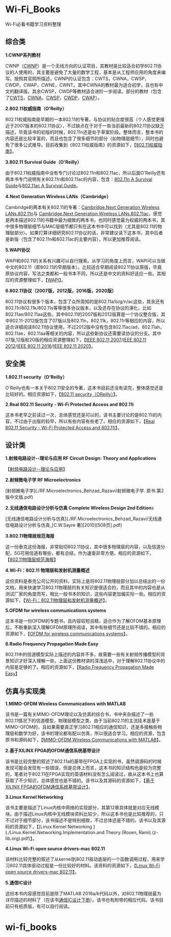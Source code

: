 # Wi-Fi_Books

Wi-Fi必看书籍学习资料整理



## **综合类**

**1.CWNP系列教材**

CWNP（[CWNP](https://link.zhihu.com/?target=https%3A//www.cwnp.com/)）是一个无线方向的认证项目，其教材是比较适合初学802.11协议的人使用的，其主要是避免了大量的数学工程，基本是从工程师应用的角度来编写。按照其官网所描述，CWNP的认证包含：CWTS，CWNA，CWSP，CWDP，CWAP，CWNE，CWNT。其中CWNA的教材最为适合初学，且也有中文的翻译版。其余CWSP，CWDP等教材适合进阶一步阅读。部分的教材（包含了[CWTS](./CWNE/CWNE-CWTS_Books.pdf)，[CWNA](./CWNE/CWNE-CWNA_Books_v4.pdf)，[CWSP](./CWNE/CWNE-CWSP_Books.pdf)，[CWDP](./CWNE/CWNE-CWDP_Books.pdf)，[CWAP](./CWNE/CWNE-CWAP_Books.pdf)）。

**2.802.11权威指南（O'Reilly）**

802.11权威指南是早期的一本802.11的专著，与协议的贴合度很高（个人感觉更接近于2007版本的802.11协议），不过缺点在于对于一些当前最新的802.11协议缺乏描述，毕竟该书的初版的时候，802.11n还是处于草案阶段。整体而言，整本书的内容还是比较丰富的，而且也包含了很多细节的部分（如物理层细节），同时也避免了很多公式推导。目前收集到《802.11权威指南》的资源如下，【[802.11权威指南](./OReilly-802.11/OReilly-802.11_Definitive.Guide_CN.pdf)】。

**3.802.11 Survival Guide（O'Reilly）**

由于802.11权威指南中没有专门讨论过802.11n和802.11ac，所以后面O'Reilly还有两本书专门说明有关802.11n和802.11ac的内容，包含：[802.11n A Survival Guide](./OReilly-802.11/OReilly-802.11n_A.Survival.Guide.pdf)与[802.11ac A Survival Guide](./OReilly-802.11/OReilly-802.11ac_A.Survival.Guide.pdf)。

**4.Next Generation Wireless LANs（Cambridge）**

Cambridge的两本有关802.11的专著：[Cambridge.Next Generation Wireless LANs.802.11n](./Cambridge.Next.Generation/Cambridge-Next.Generation.Wireless.LANs.802.11n.pdf)与 [Cambridge.Next Generation Wireless LANs.802.11ac](./Cambridge.Next.Generation/Cambridge-Next.Generation.Wireless.LANs.802.11ac.pdf)，感觉是两本描述802.11的书籍中最为细致的两本书，也同时感觉最为权威的两本书，其中很多物理层细节与MAC层细节都只有在这本书中可以找到（尤其是802.11的物理层部分）。如果打算详细研究802.11协议的话，非常建议读下这本书，其中后者是新版（包含了802.11n和802.11ac的主要内容），所以更加推荐阅读。

**5.WAPI协议**

WAPI和802.11的关系有兴趣可以自行搜索。从学习的角度上而言，WAPI可以当做中文的802.11（即802.11的早期版本）。比较适合早期阅读802.11协议原版，毕竟原协议内容，写法之类都和一般书本不同，所以还是中文的资料好适应一些。其相应的资源整理如下，【[WAPI](./GB_WAPI_Specification)】。

**6.802.11协议（2007版，2012版，2016版，2020版）**

802.11协议有很多个版本，包含了众所周知的是802.11a/b/g/n/ac这些，其余还有802.11r/802.11k/802.11s等等很多协议版本，以及还存在协议的演化，比如802.11ae/802.11aa这些。其中802.11的2007版和2012版算是一个协议整合版，其中802.11-2012版包含了07版以及802.11n，802.11k，802.11r等相应的内容，所以适合详细阅读802.11协议使用，不过2012版中没有包含802.11ac/ad，802.11ah，802.11ae，802.11aa等相关的内容，所以这些新协议还需要读协议的分支。其中07版,12版和20版的相应资源整理如下，【[IEEE 802.11 2007](./IEEE_802.11_Specification/802.11-2007.pdf)/[IEEE 802.11 2012](./IEEE_802.11_Specification/802.11-2012.pdf)/[IEEE 802.11 2016](./IEEE_802.11_Specification/802.11-2016.pdf)/[IEEE 802.11 2020](./IEEE_802.11_Specification/802.11-2020.pdf)】。



## **安全类**

**1.802.11 security（O'Reilly）**

O'Reilly也有一本关于802.11安全的专著，这本书目前还没有读完，整体感觉还是比较好的。相应资源如下，【[802.11 security（OReilly）](./Wi-Fi_Security/OReilly-802.11_Security.pdf)】。

**2.Real 802.11 Security - Wi-Fi Protected Access and 802.11i**

这本书老早之前读过一次，总体感觉还是可以的，该书主要讨论的是802.11i的内容，不过由于出版的较早，所以有些内容有些老了。相应的资源如下，【[Real 802.11 Security - Wi-Fi Protected Access and 802.11i](./Wi-Fi_Security/Wiley-Wireless_and_Mobile_Network_Security.pdf)】。



## **设计类**

**1.射频电路设计--理论与应用 RF Circuit Design: Theory and Applications**

【[射频电路设计--理论与应用](./RF.Microelectronics_Behzad_Razavi/射频电路设计-理论与应用_第2版.pdf)】

**2.射频微电子学 RF Microelectronics**

[射频微电子学](./RF.Microelectronics_Behzad_Razavi/射频微电子学. 原书.第2版中文版.pdf)

**2.无线通信电路设计分析与仿真 Complete Wireless Design 2nd Edition**s

[无线通信电路设计分析与仿真](./RF.Microelectronics_Behzad_Razavi/无线通信电路设计分析与仿真_[C.W.Sayre 著][2010][508页].pdf)

**3.802.11物理层规范海报**

这一份泰克这份海报，非常贴切802.11协议，其中很多物理层的内容，以及信道分配，5G可用信道有哪些，都有总结，作为速查非常方便。相应的资源如下，【[802.11物理层规范海报](./Tektronix-802.11物理层规范_poster.pdf)】

**4.Wi-Fi：802.11 物理层和发射机测量概述**

这份资料是泰克公司公开的资料，实际上是将802.11物理层部分加以总结出的一份文档，用来快速学习802.11物理层的有关知识是很适合的，而且其中的内容也是从测试厂家的角度而写，相比一般书本的知识，这些内容更加偏实际一些。相应的资源如下，【[Wi-Fi：802.11物理层和发射机测量概述](./Tektronix-802.11物理层和发射机测量概述_CN.pdf)】。

**5.OFDM for wireless communications systems** 

这本书是一份OFDM的专题书，且内容较短且精，适合作为了解OFDM基本原理后，不断重新深入理解OFDM原理所阅读，其中有些细节还是比较不错的。相应的资源如下，【[OFDM for wireless communications systems](./OFDM_for_Wireless_Communications_Systems.pdf)】。

**6.Radio Frequency Propagation Made Easy**

802.11中的信道模型实际上描述的内容并不多，故需要一些有关射频传播模型的背景知识才好深入理解一些，上面这份教材讲的深浅适中，对于理解802.11协议中的内容是足够的了。相应的资源如下，【[Radio Frequency Propagation Made Easy](./Springer-Radio_Frequency_Propagation_Made_Easy.pdf)】



## **仿真与**实现类

**1.MIMO-OFDM Wireless Communications with MATLAB**

该书是一篇有关MIMO-OFDM理论以及仿真的综合书，书中夹杂描述了一些802.11情况下的信道模型，物理层模型之类，由于当前802.11的主流技术是基于MIMO-OFDM的，且如果需要真正学习802.11相应的通信知识，还是多接触些物理层和数学为好，该书的理论都有配以仿真，所以很适合学习。相应的资源，包含原书和源码如下，【[MIMO-OFDM Wireless Communications with MATLAB](.Wiley-MIMO_OFDM_Wireless_Communications_with_MATLAB.pdf)】。

**2.基于XILINX FPGA的OFDM通信系统基带设计**

该书是比较完整的叙述了802.11a的基带在FPGA上实现的书，虽然调源码的时候发现可能会发现有一些错误，但是总体上而言，这本书的知识结构也是较为完整的，笔者对于802.11在FPGA实现的英语材料没有怎么阅读过，故从这本书上也算获取了不少知识，总体感觉也是不错的。该书以及其源码的资源如下，【[基于XILINX FPGA的OFDM通信系统基带设计](./FPGA-基于XILINX.FPGA的OFDM通信系统基带设计.pdf)】。

**3.Linux Kernel Networking**

该书主要是描述了Linux内核中网络的实现部分，其第12章具体就是对应无线模块。由于描述Linux内核中无线模块资料比较少，所以这本书也是比较推荐的，只不过对于细节部分，该书描述不是特别细致，不过总体还是不错的。该书以及其源码的资源如下，【[Linux Kernel Networking ](./Linux.Kernel.Networking.Implementation.and.Theory.(Rosen, Rami).(z-lib.org).pdf)】。

**4.Linux Wi-Fi open source drivers-mac 802.11**

该材料比较完整的叙述了从kernel到802.11驱动底层的一个函数调用过程，用来学习802.11具体驱动过程是一份比较好的材料。该资料的资源如下，【[Linux Wi-Fi open source drivers-mac 802.11](./driver-mac80211_intro.pdf)】。

**5.通信IC设计**

这份本书内容感觉目前是除了MATLAB 2016a/b代码以外，对802.11物理层最为详尽描述的材料了（在该书[通信IC设计下册](./Hzbook-通信IC设计_下.pdf)）。该书也有附带的相应代码。该书目前只有纸质版，有可以自行阅读。

# wi-fi_books

